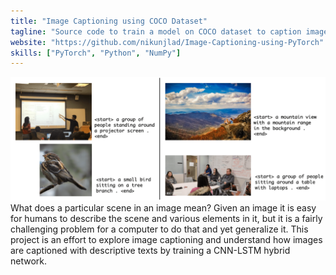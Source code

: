 ```yaml
---
title: "Image Captioning using COCO Dataset"
tagline: "Source code to train a model on COCO dataset to caption images with descriptive texts"
website: "https://github.com/nikunjlad/Image-Captioning-using-PyTorch"
skills: ["PyTorch", "Python", "NumPy"]
---
```


<img src="/img/captioning.png" alt="Bird">
What does a particular scene in an image mean? Given an image it is easy for humans to describe the scene and various 
elements in it, but it is a fairly challenging problem for a computer to do that and yet generalize it. This project is 
an effort to explore image captioning and understand how images are captioned with descriptive texts by training a 
CNN-LSTM hybrid network.